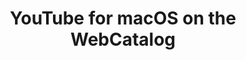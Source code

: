 ---
name: YouTube
category: Video
title: YouTube for macOS on the WebCatalog
key: youtube
fullUrl: 'https://youtube.com'
hostname: youtube.com

---